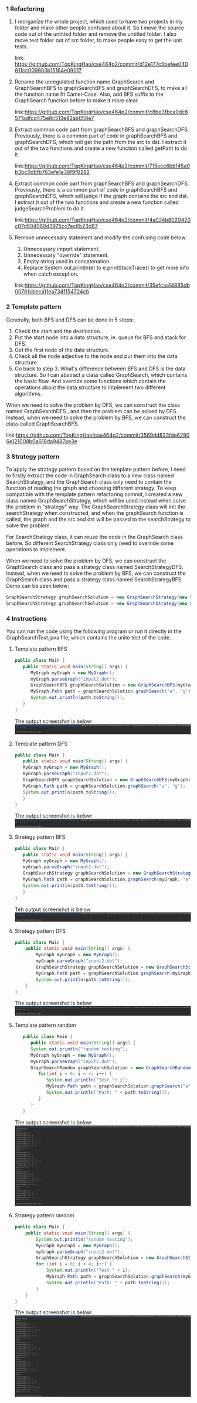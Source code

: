 ### 1 Refactoring
1. I reorganize the whole project, which used to have two projects in my folder and 
   make other people confused about it. So I move the source code out of the untitled 
   folder and remove the untitled folder. I also move test folder out of src folder, 
   to make people easy to get the unit tests.
   
    link: https://github.com/TopKingHao/cse464p2/commit/d12e177c5befee040811cc009803b15164e09017
2. Rename the unregulated function name GraphSearch and GraphSearchBFS to 
   graphSearchBFS and graphSearchDFS, to make all the function name fit Camel-Case. 
   Also, add BFS suffix to the GraphSearch function before to make it more clear.

    link:https://github.com/TopKingHao/cse464p2/commit/c8be3fbca0dc6571adfcd475e8c513e82ab058e7
3. Extract common code part from graphSearchBFS and graphSearchDFS. Previously, there
   is a common part of code in graphSearchBFS and graphSearchDFS, which will get the 
   path from the src to dst. I extract it out of the two functions and create a new 
   function called getPath to do it.

    link:https://github.com/TopKingHao/cse464p2/commit/715ecc6bb145a0b3bc0d6fb763efe1e36f9f0282
4. Extract common code part from graphSearchBFS and graphSearchDFS. Previously, there
   is a common part of code in graphSearchBFS and graphSearchDFS, which will judge if 
   the graph contains the src and dst. I extract it out of the two functions and create 
   a new function called judgeSearchProblem to do it.

    link:https://github.com/TopKingHao/cse464p2/commit/4a024b8020420c87d804060d3975cc7ec6b23d87
5. Remove unnecessary statement and modify the confusing code below:
   1. Unnecessary import statement.
   2. Unnecessary "override" statement.
   3. Empty string used in concatenation.
   4. Replace System.out.println(e) to e.printStackTrace() to get more info when 
   catch exception.
   
   link:https://github.com/TopKingHao/cse464p2/commit/35efcaa14885db00761cbeca11ea734f154724cb

### 2 Template pattern
Generally, both BFS and DFS can be done in 5 steps:
1. Check the start and the destination.
2. Put the start node into a data structure, ie. queue for BFS and stack for DFS.
3. Get the first node of the data structure.
4. Check all the node adjective to the node and put them into the data structure.
5. Go back to step 3.
What's difference between BFS and DFS is the data structure. So I can abstract a 
class called GraphSearch, which contains the basic flow. And override some functions 
which contain the operations about the data structure to implement two different algorithms.

When we need to solve the problem by DFS, we can construct the class named GraphSearchDFS
, and then the problem can be solved by DFS. Instead, when we need to solve the problem
by BFS, we can construct the class called GraphSearchBFS.

   link:https://github.com/TopKingHao/cse464p2/commit/3569dd833fde62906e121008b0a618da9487ae3e

### 3 Strategy pattern
To apply the strategy pattern based on the template pattern before, I need to firstly
extract the code in GraphSearch class to a new class named SearchStrategy, and the 
GraphSearch class only need to contain the function of reading the graph and choosing 
different strategy. To keep compatible with the template pattern refactoring 
commit, I created a new class named GraphSearchStrategy, which will be used 
instead when solve the problem in "strategy" way. The GraphSearchStrategy class
will init the searchStrategy when constructed, and when the graphSearch function is called, the graph and the src and dst will be passed
to the searchStrategy to solve the problem.

For SearchStrategy class, it can reuse the code in the GraphSearch class before. So 
different SearchStrategy class only need to override some operations to implement.

When we need to solve the problem by DFS, we can construct the GraphSearch class and 
pass a strategy class named SearchStrategyDFS. Instead, when we need to solve the 
problem by BFS, we can construct the GraphSearch class and pass a strategy class 
named SearchStrategyBFS. Demo can be seen below:
```java
GraphSearchStrategy graphSearchSolution = new GraphSearchStrategy(new SearchStrategyDFS());
GraphSearchStrategy graphSearchSolution = new GraphSearchStrategy(new SearchStrategyBFS());
```

### 4 Instructions
You can run the code using the following program or run it directly in the GraphSearchTest.java file,
which contains the unite test of the code.

1. Template pattern BFS
   ```java
   public class Main {
      public static void main(String[] args) {
         MyGraph myGraph = new MyGraph();
         myGraph.parseGraph("input2.dot");
         GraphSearchBFS graphSearchSolution = new GraphSearchBFS(myGraph);
         MyGraph.Path path = graphSearchSolution.graphSearch("a", "g");
         System.out.println(path.toString());
      }
   }
   ```
   The output screenshot is below:
   ![img.png](img.png)

2. Template pattern DFS
   ```java
   public class Main {
      public static void main(String[] args) {
      MyGraph myGraph = new MyGraph();
      myGraph.parseGraph("input2.dot");
      GraphSearchDFS graphSearchSolution = new GraphSearchDFS(myGraph);
      MyGraph.Path path = graphSearchSolution.graphSearch("a", "g");
      System.out.println(path.toString());
      }
   }
   ```
   The output screenshot is below:
   ![img_1.png](img_1.png)

3. Strategy pattern BFS
   ```java
   public class Main {
      public static void main(String[] args) {
      MyGraph myGraph = new MyGraph();
      myGraph.parseGraph("input2.dot");
      GraphSearchStrategy graphSearchSolution = new GraphSearchStrategy(new SearchStrategyBFS());
      MyGraph.Path path = graphSearchSolution.graphSearch(myGraph, "a", "g");
      System.out.println(path.toString());
      }
   }
   ```
   Teh output screenshot is below
   ![img_2.png](img_2.png)
4. Strategy pattern DFS
   ```java
   public class Main {
       public static void main(String[] args) {
           MyGraph myGraph = new MyGraph();
           myGraph.parseGraph("input2.dot");
           GraphSearchStrategy graphSearchSolution = new GraphSearchStrategy(new SearchStrategyDFS());
           MyGraph.Path path = graphSearchSolution.graphSearch(myGraph, "a", "g");
           System.out.println(path.toString());
       }
   }
   ```
   The output screenshot is below:
   ![img_3.png](img_3.png)
5. Template pattern random
   ```java
      public class Main {
         public static void main(String[] args) {
         System.out.println("random testing");
         MyGraph myGraph = new MyGraph();
         myGraph.parseGraph("input2.dot");
         GraphSearchRandom graphSearchSolution = new GraphSearchRandom(myGraph);
            for(int i = 0; i < 4; i++) {
               System.out.println("Test "+ i);
               MyGraph.Path path = graphSearchSolution.graphSearch("a", "c");
               System.out.println("Path: " + path.toString());
            }
         }
      }
   ```
   The output screenshot is below:
   ![img_4.png](img_4.png)
6. Strategy pattern random
   ```java
   public class Main {
       public static void main(String[] args) {
           System.out.println("random testing");
           MyGraph myGraph = new MyGraph();
           myGraph.parseGraph("input2.dot");
           GraphSearchStrategy graphSearchSolution = new GraphSearchStrategy(new SearchStrategyRandom());
           for (int i = 0; i < 4; i++) {
               System.out.println("Test " + i);
               MyGraph.Path path = graphSearchSolution.graphSearch(myGraph, "a", "c");
               System.out.println("Path: " + path.toString());
           }
       }
   }
   ```
   The output screenshot is below:
   ![img_5.png](img_5.png)